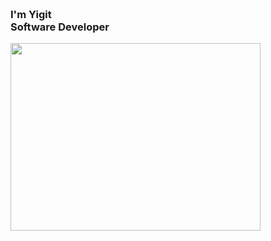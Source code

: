 <h3><br>I'm Yigit<br>Software Developer</h3>

<img src="https://media.giphy.com/media/3og0IQCfsZXScpvKhi/giphy-downsized.gif" width="400" height="300" align="center" />




<!--

- 🔭 I’m currently working on ...
- 🌱 I’m currently learning ...
- 👯 I’m looking to collaborate on ...
- 🤔 I’m looking for help with ...
- 💬 Ask me about ...
- 📫 How to reach me: ...
- 😄 Pronouns: ...
- ⚡ Fun fact: ...
-->
